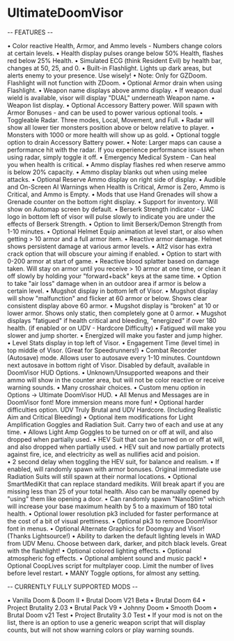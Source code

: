 # UltimateDoomVisor

-- FEATURES --

• Color reactive Health, Armor, and Ammo levels - Numbers change colors at certain levels.
• Health display pulses orange below 50% Health, flashes red below 25% Health.
• Simulated ECG (think Resident Evil) by health bar, changes at 50, 25, and 0.
• Built-in Flashlight. Lights up dark areas, but alerts enemy to your presence. Use wisely!
	• Note: Only for GZDoom. Flashlight will not function with ZDoom.
	• Optional Armor drain when using Flashlight.
• Weapon name displays above ammo display.
• If weapon dual wield is available, visor will display "DUAL" underneath Weapon name.
• Weapon list display.
• Optional Accessory Battery power. Will spawn with Armor Bonuses - and can be used to power various optional tools.
• Toggleable Radar. Three modes, Local, Movement, and Full.
	• Radar will show all lower tier monsters position above or below relative to player.
	• Monsters with 1000 or more health will show up as gold.
	• Optional toggle option to drain Accessory Battery power.
	• Note: Larger maps can cause a performance hit with the radar. If you experience performance issues when using radar, simply toggle it off.
• Emergency Medical System - Can heal you when health is critical.
• Ammo display flashes red when reserve ammo is below 20% capacity.
• Ammo display blanks out when using melee attacks.
• Optional Reserve Ammo display on right side of display.
• Audible and On-Screen AI Warnings when Health is Critical, Armor is Zero, Ammo is Critical, and Ammo is Empty.
• Mods that use Hand Grenades will show a Grenade counter on the bottom right display.
• Support for inventory. Will show on Automap screen by default.
• Berserk Strength indicator - UAC logo in bottom left of visor will pulse slowly to indicate you are under the effects of Berserk Strength.
• Option to limit Berserk/Demon Strength from 1-10 minutes.
• Optional Helmet Equip animation at level start, or also when getting > 10 armor and a full armor item.
• Reactive armor damage. Helmet shows persistent damage at various armor levels.
	• Alt2 visor has extra crack option that will obscure your aiming if enabled.
• Option to start with 0-200 armor at start of game.
• Reactive blood splatter based on damage taken. Will stay on armor until you receive > 10 armor at one time, or clean it off slowly by holding your "forward+back" keys at the same time.
• Option to take "air loss" damage when in an outdoor area if armor is below a certain level.
• Mugshot display in bottom left of Visor.
• Mugshot display will show "malfunction" and flicker at 60 armor or below. Shows clear consistent display above 60 armor.
• Mugshot display is "broken" at 10 or lower armor. Shows only static, then completely gone at 0 armor.
• Mugshot displays "fatigued" if health critical and bleeding, "energized" if over 180 health. (if enabled or on UDV - Hardcore Difficulty)
	• Fatigued will make you slower and jump shorter.
	• Energized will make you faster and jump higher.
• Level Stats display in top left of Visor.
• Engagement Time (level time) in top middle of Visor. (Great for Speedrunners!)
• Combat Recorder (Autosave) mode. Allows user to autosave every 1-10 minutes. Countdown next autosave in bottom right of Visor. Disabled by default, available in DoomVisor HUD Options.
• Unknown/Unsupported weapons and their ammo will show in the counter area, but will not be color reactive or receive warning sounds.
• Many crosshair choices.
• Custom menu option in Options -> Ultimate DoomVisor HUD.
• All Menus and Messages are in DoomVisor font! More immersion means more fun!
• Optional harder difficulties option. UDV Truly Brutal and UDV Hardcore. (Including Realistic Aim and Critical Bleeding)
• Optional item modifications for Light Amplification Goggles and Radiation Suit. Carry two of each and use at any time.
	• Allows Light Amp Goggles to be turned on or off at will, and also dropped when partially used.
	• HEV Suit that can be turned on or off at will, and also dropped when partially used.
		• HEV suit and now partially protects against fire, ice, and electricity as well as nullifies acid and poision.		
		• 2 second delay when toggling the HEV suit, for balance and realism.
		• If enabled, will randomly spawn with armor bonuses. Original immediate use Radiation Suits will still spawn at their normal locations.
• Optional SmartMediKit that can replace standard medikits. Will break apart if you are missing less than 25 of your total health. Also can be manually opened by "using" them like opening a door.
	• Can randomly spawn "NanoStim" which will increase your base maximum health by 5 to a maximum of 180 total health.
• Optional lower resolution pk3 included for faster performance at the cost of a bit of visual prettiness.
• Optional pk3 to remove DoomVisor font in menus.
• Optional Alternate Graphics for Doomguy and Visor! (Thanks Lightsource!)
• Ability to darken the default lighting levels in WAD from UDV Menu. Choose between dark, darker, and pitch black levels. Great with the flashlight!
• Optional colored lighting effects.
• Optional atmospheric fog effects.
• Optional ambient sound and music pack!
• Optional CoopLives script for multplayer coop. Limit the number of lives before level restart.
• MANY Toggle options, for almost any setting.

-- CURRENTLY FULLY SUPPORTED MODS --

• Vanilla Doom & Doom II
• Brutal Doom V21 Beta
• Brutal Doom 64
• Project Brutality 2.03
• Brutal Pack V9
• Johnny Doom
• Smooth Doom
• Brutal Doom v21 Test
• Project Brutality 3.0 Test
• If your mod is not on the list, there is an option to use a generic weapon script that will display counts, but will not show warning colors or play warning sounds.
